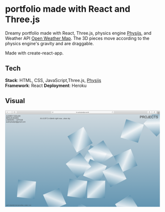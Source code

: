 # portfolio made with React and Three.js

Dreamy portfolio made with React, Three.js, physics engine [Physijs](https://github.com/chandlerprall/Physijs), and Weather API [Open Weather Map](https://openweathermap.org/api). The 3D pieces move according to the physics engine's gravity and are draggable. <br />

Made with create-react-app.

## Tech

**Stack**: HTML, CSS, JavaScript,Three.js, [Physijs](https://github.com/chandlerprall/Physijs)<br />
**Framework**: React
**Deployment**: Heroku

## Visual

![screenshot](screenshot.png)
